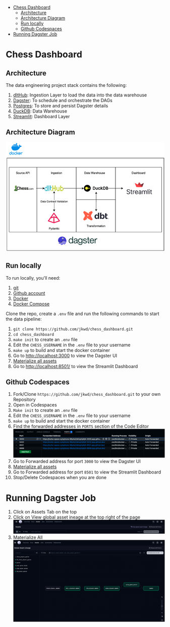 - [Chess Dashboard](#chess-dashboard)
  - [Architecture](#architecture)
  - [Architecture Diagram](#architecture-diagram)
  - [Run locally](#run-locally)
  - [Github Codespaces](#github-codespaces)
- [Running Dagster Job](#running-dagster-job)

# Chess Dashboard
## Architecture
The data engineering project stack contains the following:
1. [dltHub](https://dlthub.com/): Ingestion Layer to load the data into the data warehouse
2. [Dagster](https://dagster.io/): To schedule and orchestrate the DAGs
3. [Postgres](https://www.postgresql.org/): To store and persist Dagster details
4. [DuckDB](https://duckdb.org/): Data Warehouse
5. [Streamlit](https://streamlit.io/): Dashboard Layer

## Architecture Diagram
![](img/architecture.png)

## Run locally
To run locally, you'll need:
1. [git](https://git-scm.com/book/en/v2/Getting-Started-Installing-Git)
2. [Github account](https://github.com/)
3. [Docker](https://docs.docker.com/engine/install/)
4. [Docker Compose](https://docs.docker.com/compose/install/)

Clone the repo, create a `.env` file and run the following commands to start the data pipeline:

1. `git clone https://github.com/jkwd/chess_dashboard.git`
2. `cd chess_dashboard`
3. `make init` to create an `.env` file
4. Edit the `CHESS_USERNAME` in the `.env` file to your username
5. `make up` to build and start the docker container
6. Go to [http://localhost:3000](http://localhost:3000) to view the Dagster UI
7. [Materialize all assets](#running-dagster-job)
8. Go to [http://localhost:8501/](http://localhost:8501/) to view the Streamlit Dashboard

## Github Codespaces
1. Fork/Clone `https://github.com/jkwd/chess_dashboard.git` to your own Repository
2. Open in Codespaces
3. `Make init` to create an `.env` file
4. Edit the `CHESS_USERNAME` in the `.env` file to your username
5. `make up` to build and start the docker container
6. Find the forwarded addresses in `PORTS` section of the Code Editor
![](img/codespaces_ports.png)
7. Go to Forwarded address for port `3000` to view the Dagster UI
8. [Materialize all assets](#running-dagster-job)
9. Go to Forwarded address for port `8501` to view the Streamlit Dashboard
10. Stop/Delete Codespaces when you are done


# Running Dagster Job
1. Click on Assets Tab on the top
2. Click on View global asset ineage at the top right of the page
![](img/dagster_assets.png)
3. Materialize All
![](img/lineage.png)